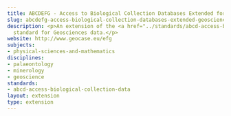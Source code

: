 ```yaml
---
title: ABCDEFG - Access to Biological Collection Databases Extended for Geosciences
slug: abcdefg-access-biological-collection-databases-extended-geosciences
description: <p>An extension of the <a href="../standards/abcd-access-biological-collection-data.html">ABCD</a>
  standard for Geosciences data.</p>
website: http://www.geocase.eu/efg
subjects:
- physical-sciences-and-mathematics
disciplines:
- palaeontology
- minerology
- geoscience
standards:
- abcd-access-biological-collection-data
layout: extension
type: extension
---
```


